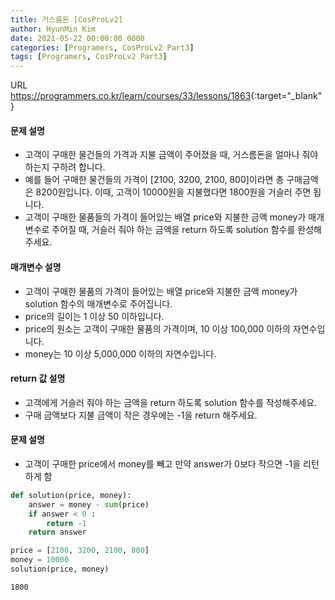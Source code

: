 ```yaml
---
title: 거스름돈 [CosProLv2]
author: HyunMin Kim
date: 2021-05-22 00:00:00 0000
categories: [Programers, CosProLv2 Part3]
tags: [Programers, CosProLv2 Part3]
---
```


URL <https://programmers.co.kr/learn/courses/33/lessons/1863>{:target="_blank"}

#### 문제 설명
- 고객이 구매한 물건들의 가격과 지불 금액이 주어졌을 때, 거스름돈을 얼마나 줘야 하는지 구하려 합니다.
- 예를 들어 구매한 물건들의 가격이 [2100, 3200, 2100, 800]이라면 총 구매금액은 8200원입니다. 이때, 고객이 10000원을 지불했다면 1800원을 거슬러 주면 됩니다.
- 고객이 구매한 물품들의 가격이 들어있는 배열 price와 지불한 금액 money가 매개변수로 주어질 때, 거슬러 줘야 하는 금액을 return 하도록 solution 함수를 완성해주세요.

#### 매개변수 설명
- 고객이 구매한 물품의 가격이 들어있는 배열 price와 지불한 금액 money가 solution 함수의 매개변수로 주어집니다.
- price의 길이는 1 이상 50 이하입니다.
- price의 원소는 고객이 구매한 물품의 가격이며, 10 이상 100,000 이하의 자연수입니다.
- money는 10 이상 5,000,000 이하의 자연수입니다.

#### return 값 설명
- 고객에게 거슬러 줘야 하는 금액을 return 하도록 solution 함수를 작성해주세요.
- 구매 금액보다 지불 금액이 작은 경우에는 -1을 return 해주세요.

#### 문제 설명
- 고객이 구매한 price에서 money를 빼고 만약 answer가 0보다 작으면 -1을 리턴하게 함


```python
def solution(price, money):
    answer = money - sum(price)
    if answer < 0 :
        return -1
    return answer
```


```python
price = [2100, 3200, 2100, 800]
money =	10000
solution(price, money)
```




    1800


